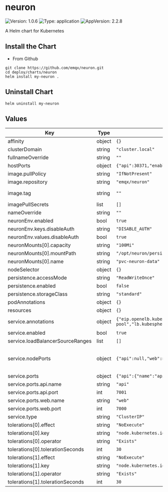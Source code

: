 # neuron

![Version: 1.0.6](https://img.shields.io/badge/Version-1.0.6-informational?style=flat-square) ![Type: application](https://img.shields.io/badge/Type-application-informational?style=flat-square) ![AppVersion: 2.2.8](https://img.shields.io/badge/AppVersion-2.2.8-informational?style=flat-square)

A Helm chart for Kubernetes


## Install the Chart

- From Github
```
git clone https://github.com/emqx/neuron.git
cd deploy/charts/neuron
helm install my-neuron .
```

## Uninstall Chart
```
helm uninstall my-neuron
```

## Values

| Key | Type | Default | Description |
|-----|------|---------|-------------|
| affinity | object | `{}` |  |
| clusterDomain | string | `"cluster.local"` | Kubernetes Cluster Domain |
| fullnameOverride | string | `""` |  |
| hostPorts | object | `{"api":30371,"enabled":false,"web":30370}` | only for kubeedge deployment |
| image.pullPolicy | string | `"IfNotPresent"` |  |
| image.repository | string | `"emqx/neuron"` |  |
| image.tag | string | `""` | Overrides the image tag whose default is the chart appVersion. |
| imagePullSecrets | list | `[]` |  |
| nameOverride | string | `""` |  |
| neuronEnv.enabled | bool | `true` |  |
| neuronEnv.keys.disableAuth | string | `"DISABLE_AUTH"` |  |
| neuronEnv.values.disableAuth | bool | `true` |  |
| neuronMounts[0].capacity | string | `"100Mi"` |  |
| neuronMounts[0].mountPath | string | `"/opt/neuron/persistence"` |  |
| neuronMounts[0].name | string | `"pvc-neuron-data"` |  |
| nodeSelector | object | `{}` |  |
| persistence.accessMode | string | `"ReadWriteOnce"` |  |
| persistence.enabled | bool | `false` |  |
| persistence.storageClass | string | `"standard"` |  |
| podAnnotations | object | `{}` |  |
| resources | object | `{}` |  |
| service.annotations | object | `{"eip.openelb.kubesphere.io/v1alpha2":"eip-pool","lb.kubesphere.io/v1alpha1":"openelb","protocol.openelb.kubesphere.io/v1alpha1":"layer2"}` | Provide any additional annotations which may be required. Evaluated as a template |
| service.enabled | bool | `true` |  |
| service.loadBalancerSourceRanges | list | `[]` | loadBalancerSourceRanges: - 10.10.10.0/24  |
| service.nodePorts | object | `{"api":null,"web":null}` | Specify the nodePort(s) value for the LoadBalancer and NodePort service types. ref: https://kubernetes.io/docs/concepts/services-networking/service/#type-nodeport |
| service.ports | object | `{"api":{"name":"api","port":7001},"web":{"name":"web","port":7000}}` | Service ports |
| service.ports.api.name | string | `"api"` | Neuron API port name |
| service.ports.api.port | int | `7001` | Neuron API port |
| service.ports.web.name | string | `"web"` | Neuron Dashboard port name |
| service.ports.web.port | int | `7000` | Neuron Dashboard port |
| service.type | string | `"ClusterIP"` |  |
| tolerations[0].effect | string | `"NoExecute"` |  |
| tolerations[0].key | string | `"node.kubernetes.io/not-ready"` |  |
| tolerations[0].operator | string | `"Exists"` |  |
| tolerations[0].tolerationSeconds | int | `30` |  |
| tolerations[1].effect | string | `"NoExecute"` |  |
| tolerations[1].key | string | `"node.kubernetes.io/unreachable"` |  |
| tolerations[1].operator | string | `"Exists"` |  |
| tolerations[1].tolerationSeconds | int | `30` |  |